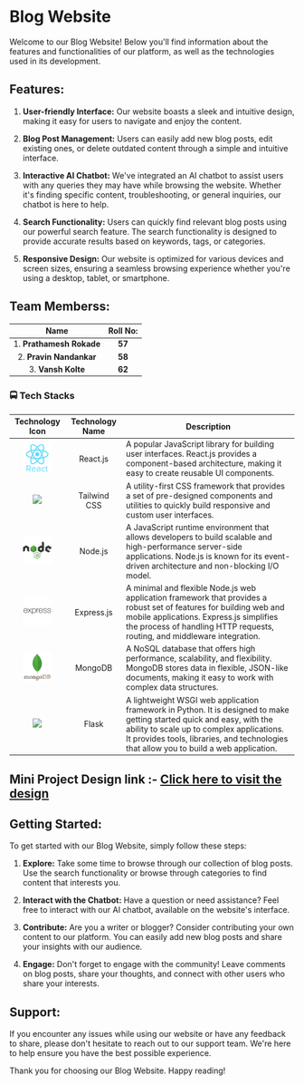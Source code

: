 # Blog Website 

Welcome to our Blog Website! Below you'll find information about the features and functionalities of our platform, as well as the technologies used in its development.


## Features:

1. **User-friendly Interface:** Our website boasts a sleek and intuitive design, making it easy for users to navigate and enjoy the content.

2. **Blog Post Management:** Users can easily add new blog posts, edit existing ones, or delete outdated content through a simple and intuitive interface.

3. **Interactive AI Chatbot:** We've integrated an AI chatbot to assist users with any queries they may have while browsing the website. Whether it's finding specific content, troubleshooting, or general inquiries, our chatbot is here to help.

4. **Search Functionality:** Users can quickly find relevant blog posts using our powerful search feature. The search functionality is designed to provide accurate results based on keywords, tags, or categories.

5. **Responsive Design:** Our website is optimized for various devices and screen sizes, ensuring a seamless browsing experience whether you're using a desktop, tablet, or smartphone.

## Team Memberss:

|     Name                   |     Roll No: |
| :------------------------: | :----------: | 
|1. **Prathamesh Rokade**    |    **57**    |
|2. **Pravin Nandankar**     |    **58**    |
|3. **Vansh Kolte**          |    **62**    |

### 🚍 Tech Stacks

|                                                        Technology Icon                                                        | Technology Name | Description                                                                                                    |
| :---------------------------------------------------------------------------------------------------------------------------: | :-------------: | ------------------------------------------------------------------------------------------------------- |
| <img height="50" src= "https://raw.githubusercontent.com/devicons/devicon/master/icons/react/react-original-wordmark.svg">|    React.js     | A popular JavaScript library for building user interfaces. React.js provides a component-based architecture, making it easy to create reusable UI components.
| <img height="50" src="https://www.vectorlogo.zone/logos/tailwindcss/tailwindcss-icon.svg"> |  Tailwind CSS         | A utility-first CSS framework that provides a set of pre-designed components and utilities to quickly build responsive and custom user interfaces.
| <img height="50" src="https://raw.githubusercontent.com/devicons/devicon/master/icons/nodejs/nodejs-original-wordmark.svg"> |    Node.js      | A JavaScript runtime environment that allows developers to build scalable and high-performance server-side applications. Node.js is known for its event-driven architecture and non-blocking I/O model.
| <img height="50" src="https://raw.githubusercontent.com/devicons/devicon/master/icons/express/express-original-wordmark.svg"> |     Express.js     | A minimal and flexible Node.js web application framework that provides a robust set of features for building web and mobile applications. Express.js simplifies the process of handling HTTP requests, routing, and middleware integration.
| <img height="50" src="https://raw.githubusercontent.com/devicons/devicon/master/icons/mongodb/mongodb-original-wordmark.svg"> |  MongoDB | A NoSQL database that offers high performance, scalability, and flexibility. MongoDB stores data in flexible, JSON-like documents, making it easy to work with complex data structures.
| <img height="50" src="https://www.vectorlogo.zone/logos/pocoo_flask/pocoo_flask-icon.svg"> |      Flask    | A lightweight WSGI web application framework in Python. It is designed to make getting started quick and easy, with the ability to scale up to complex applications. It provides tools, libraries, and technologies that allow you to build a web application.


## Mini Project Design link :- <a href="https://www.figma.com/file/5q3r22qXmiuIG6h81PIhwl/Blog-web?type=design&node-id=0-1&mode=design&t=TpipC6BTZHvz36Ef-0">Click here to visit the design</a>

## Getting Started:

To get started with our Blog Website, simply follow these steps:

1. **Explore:** Take some time to browse through our collection of blog posts. Use the search functionality or browse through categories to find content that interests you.

2. **Interact with the Chatbot:** Have a question or need assistance? Feel free to interact with our AI chatbot, available on the website's interface.

3. **Contribute:** Are you a writer or blogger? Consider contributing your own content to our platform. You can easily add new blog posts and share your insights with our audience.

4. **Engage:** Don't forget to engage with the community! Leave comments on blog posts, share your thoughts, and connect with other users who share your interests.

## Support:

If you encounter any issues while using our website or have any feedback to share, please don't hesitate to reach out to our support team. We're here to help ensure you have the best possible experience.

Thank you for choosing our Blog Website. Happy reading!
